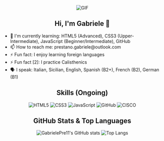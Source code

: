 <div align="center">
  
![GIF](https://media0.giphy.com/media/v1.Y2lkPTc5MGI3NjExcGsxNm84aG42aWU3OXlrcHVneWVmYmR4ZjdydDZ3ZXRjNzB2bWx4NCZlcD12MV9pbnRlcm5hbF9naWZfYnlfaWQmY3Q9Zw/4L2iGQ26ppzt7LT25o/giphy.gif)

## Hi, I'm Gabriele 👋
</div>

<ul>
  <li>🌱 I'm currently learning: HTML5 (Advanced), CSS3 (Upper-Intermediate), JavaScript (Beginner/Intermediate), GitHub</li>
  <li>📫 How to reach me: prestano.gabriele@outlook.com</li>
  <li>⚡ Fun fact: I enjoy learning foreign languages</li>
  <li>⚡ Fun fact [2]: I practice Calisthenics</li>
  <li>🗣️ I speak: Italian, Sicilian, English, Spanish (B2+), French (B2), German (B1)</li>
</ul>

<div align=center>
<h2>Skills (Ongoing)</h2>

![HTML5](https://img.shields.io/badge/html5-%23E34F26.svg?style=for-the-badge&logo=html5&logoColor=white)
![CSS3](https://img.shields.io/badge/css3-%231572B6.svg?style=for-the-badge&logo=css3&logoColor=white)
![JavaScript](https://img.shields.io/badge/javascript-%23323330.svg?style=for-the-badge&logo=javascript&logoColor=%23F7DF1E)
![GitHub](https://img.shields.io/badge/github-%23121011.svg?style=for-the-badge&logo=github&logoColor=white)
![CISCO](https://img.shields.io/badge/Cisco-1ba0e2?style=for-the-badge&logo=cisco&logoColor=white)

## GitHub Stats & Top Languages

![GabrielePre11's GitHub stats](https://github-readme-stats.vercel.app/api?username=GabrielePre11&show_icons=true&count_private=true&hide=prs&theme=dark) ![Top Langs](https://github-readme-stats.vercel.app/api/top-langs/?username=GabrielePre11&layout=compact&theme=dark)

<!--
**GabrielePre11/GabrielePre11** is a ✨ _special_ ✨ repository because its `README.md` (this file) appears on your GitHub profile.
-->
